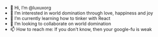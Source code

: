 - 👋 Hi, I’m @luxuxorg
- 👀 I’m interested in world domination through love, happiness and joy
- 🌱 I’m currently learning how to tinker with React
- 💞️ I’m looking to collaborate on world domination
- 📫 How to reach me: If you don't know, then your google-fu is weak

<!---
luxuxorg/luxuxorg is a ✨ special ✨ repository because its `README.md` (this file) appears on your GitHub profile.
You can click the Preview link to take a look at your changes.
--->
